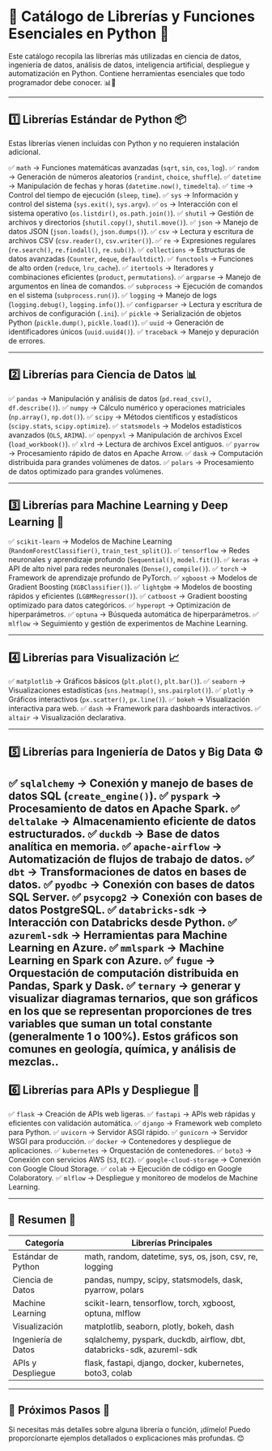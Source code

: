 # 📌 Catálogo de Librerías y Funciones Esenciales en Python 🚀

Este catálogo recopila las librerías más utilizadas en ciencia de datos, ingeniería de datos, análisis de datos, inteligencia artificial, despliegue y automatización en Python. Contiene herramientas esenciales que todo programador debe conocer. 📊🤖

---

## 1️⃣ Librerías Estándar de Python 📦
Estas librerías vienen incluidas con Python y no requieren instalación adicional.

✅ `math` → Funciones matemáticas avanzadas (`sqrt`, `sin`, `cos`, `log`).
✅ `random` → Generación de números aleatorios (`randint`, `choice`, `shuffle`).
✅ `datetime` → Manipulación de fechas y horas (`datetime.now()`, `timedelta`).
✅ `time` → Control del tiempo de ejecución (`sleep`, `time`).
✅ `sys` → Información y control del sistema (`sys.exit()`, `sys.argv`).
✅ `os` → Interacción con el sistema operativo (`os.listdir()`, `os.path.join()`).
✅ `shutil` → Gestión de archivos y directorios (`shutil.copy()`, `shutil.move()`).
✅ `json` → Manejo de datos JSON (`json.loads()`, `json.dumps()`).
✅ `csv` → Lectura y escritura de archivos CSV (`csv.reader()`, `csv.writer()`).
✅ `re` → Expresiones regulares (`re.search()`, `re.findall()`, `re.sub()`).
✅ `collections` → Estructuras de datos avanzadas (`Counter`, `deque`, `defaultdict`).
✅ `functools` → Funciones de alto orden (`reduce`, `lru_cache`).
✅ `itertools` → Iteradores y combinaciones eficientes (`product`, `permutations`).
✅ `argparse` → Manejo de argumentos en línea de comandos.
✅ `subprocess` → Ejecución de comandos en el sistema (`subprocess.run()`).
✅ `logging` → Manejo de logs (`logging.debug()`, `logging.info()`).
✅ `configparser` → Lectura y escritura de archivos de configuración (`.ini`).
✅ `pickle` → Serialización de objetos Python (`pickle.dump()`, `pickle.load()`).
✅ `uuid` → Generación de identificadores únicos (`uuid.uuid4()`).
✅ `traceback` → Manejo y depuración de errores.

---

## 2️⃣ Librerías para Ciencia de Datos 📊

✅ `pandas` → Manipulación y análisis de datos (`pd.read_csv()`, `df.describe()`).
✅ `numpy` → Cálculo numérico y operaciones matriciales (`np.array()`, `np.dot()`).
✅ `scipy` → Métodos científicos y estadísticos (`scipy.stats`, `scipy.optimize`).
✅ `statsmodels` → Modelos estadísticos avanzados (`OLS`, `ARIMA`).
✅ `openpyxl` → Manipulación de archivos Excel (`load_workbook()`).
✅ `xlrd` → Lectura de archivos Excel antiguos.
✅ `pyarrow` → Procesamiento rápido de datos en Apache Arrow.
✅ `dask` → Computación distribuida para grandes volúmenes de datos.
✅ `polars` → Procesamiento de datos optimizado para grandes volúmenes.

---

## 3️⃣ Librerías para Machine Learning y Deep Learning 🤖

✅ `scikit-learn` → Modelos de Machine Learning (`RandomForestClassifier()`, `train_test_split()`).
✅ `tensorflow` → Redes neuronales y aprendizaje profundo (`Sequential()`, `model.fit()`).
✅ `keras` → API de alto nivel para redes neuronales (`Dense()`, `compile()`).
✅ `torch` → Framework de aprendizaje profundo de PyTorch.
✅ `xgboost` → Modelos de Gradient Boosting (`XGBClassifier()`).
✅ `lightgbm` → Modelos de boosting rápidos y eficientes (`LGBMRegressor()`).
✅ `catboost` → Gradient boosting optimizado para datos categóricos.
✅ `hyperopt` → Optimización de hiperparámetros.
✅ `optuna` → Búsqueda automática de hiperparámetros.
✅ `mlflow` → Seguimiento y gestión de experimentos de Machine Learning.

---

## 4️⃣ Librerías para Visualización 📈

✅ `matplotlib` → Gráficos básicos (`plt.plot()`, `plt.bar()`).
✅ `seaborn` → Visualizaciones estadísticas (`sns.heatmap()`, `sns.pairplot()`).
✅ `plotly` → Gráficos interactivos (`px.scatter()`, `px.line()`).
✅ `bokeh` → Visualización interactiva para web.
✅ `dash` → Framework para dashboards interactivos.
✅ `altair` → Visualización declarativa.

---

## 5️⃣ Librerías para Ingeniería de Datos y Big Data ⚙️

✅ `sqlalchemy` → Conexión y manejo de bases de datos SQL (`create_engine()`).
✅ `pyspark` → Procesamiento de datos en Apache Spark.
✅ `deltalake` → Almacenamiento eficiente de datos estructurados.
✅ `duckdb` → Base de datos analítica en memoria.
✅ `apache-airflow` → Automatización de flujos de trabajo de datos.
✅ `dbt` → Transformaciones de datos en bases de datos.
✅ `pyodbc` → Conexión con bases de datos SQL Server.
✅ `psycopg2` → Conexión con bases de datos PostgreSQL.
✅ `databricks-sdk` → Interacción con Databricks desde Python.
✅ `azureml-sdk` → Herramientas para Machine Learning en Azure.
✅ `mmlspark` → Machine Learning en Spark con Azure.
✅ `fugue` → Orquestación de computación distribuida en Pandas, Spark y Dask.
✅ `ternary` → generar y visualizar diagramas ternarios, que son gráficos en los que se representan proporciones de tres variables que suman un total constante (generalmente 1 o 100%). Estos gráficos son comunes en geología, química, y análisis de mezclas..
---

## 6️⃣ Librerías para APIs y Despliegue 🚀

✅ `flask` → Creación de APIs web ligeras.
✅ `fastapi` → APIs web rápidas y eficientes con validación automática.
✅ `django` → Framework web completo para Python.
✅ `uvicorn` → Servidor ASGI rápido.
✅ `gunicorn` → Servidor WSGI para producción.
✅ `docker` → Contenedores y despliegue de aplicaciones.
✅ `kubernetes` → Orquestación de contenedores.
✅ `boto3` → Conexión con servicios AWS (`S3`, `EC2`).
✅ `google-cloud-storage` → Conexión con Google Cloud Storage.
✅ `colab` → Ejecución de código en Google Colaboratory.
✅ `mlflow` → Despliegue y monitoreo de modelos de Machine Learning.

---

## 🎯 Resumen 📌

| Categoría | Librerías Principales |
|-----------|-------------------------|
| Estándar de Python | math, random, datetime, sys, os, json, csv, re, logging |
| Ciencia de Datos | pandas, numpy, scipy, statsmodels, dask, pyarrow, polars |
| Machine Learning | scikit-learn, tensorflow, torch, xgboost, optuna, mlflow |
| Visualización | matplotlib, seaborn, plotly, bokeh, dash |
| Ingeniería de Datos | sqlalchemy, pyspark, duckdb, airflow, dbt, databricks-sdk, azureml-sdk |
| APIs y Despliegue | flask, fastapi, django, docker, kubernetes, boto3, colab |

---

## 📌 Próximos Pasos 🚀
Si necesitas más detalles sobre alguna librería o función, ¡dímelo! Puedo proporcionarte ejemplos detallados o explicaciones más profundas. 😊

